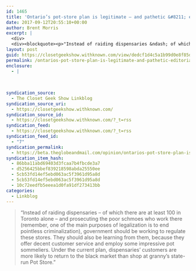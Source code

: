 ```yaml
---
id: 1465
title: 'Ontario’s pot-store plan is legitimate – and pathetic &#8211; editorial from @picardonhealth'
date: 2017-09-12T20:55:10+00:00
author: Brent Morris
excerpt: |
  <div>
  <div><blockquote><p>"Instead of raiding dispensaries &ndash; of which there are at least 100 in Toronto alone &ndash; and prosecuting the poor schmoes who work there (remember, one of the main purposes of legalization is to end pointless criminalization), government should be working to regulate these stores. They should also be learning from them, because they offer decent customer service and employ some impressive pot sommeliers. Under the current plan, dispensaries' customers are more likely to return to the black market than shop at granny's state-run Pot Store."</p></blockquote></div></div>
layout: post
guid: https://closetgeekshow.withknown.com/view/dedcf1d4c5a1b99d0e8f85dd7dc0581b
permalink: /ontarios-pot-store-plan-is-legitimate-and-pathetic-editorial-from-picardonhealth-2/
enclosure:
  - |
    
    
    
syndication_source:
  - The Closet Geek Show Linkblog
syndication_source_uri:
  - https://closetgeekshow.withknown.com/
syndication_source_id:
  - https://closetgeekshow.withknown.com/?_t=rss
syndication_feed:
  - https://closetgeekshow.withknown.com/?_t=rss
syndication_feed_id:
  - "7"
syndication_permalink:
  - https://beta.theglobeandmail.com/opinion/ontarios-pot-store-plan-is-legitimate-and-pathetic/article36227649
syndication_item_hash:
  - 86bba11abd69403d3fcaa7b4fbcde3a7
  - d5256425bbef839218598abda25550ee
  - 5cb53fd14ef5ebd063ac5f3961d95a8d
  - 5cb53fd14ef5ebd063ac5f3961d95a8d
  - 10c72eedfb5eeea1d0fa91df273413bb
categories:
  - Linkblog
---
```

<div class="known-bookmark">
  <div class="e-content">
    <blockquote>
      <p>
        &#8220;Instead of raiding dispensaries – of which there are at least 100 in Toronto alone – and prosecuting the poor schmoes who work there (remember, one of the main purposes of legalization is to end pointless criminalization), government should be working to regulate these stores. They should also be learning from them, because they offer decent customer service and employ some impressive pot sommeliers. Under the current plan, dispensaries&#8217; customers are more likely to return to the black market than shop at granny&#8217;s state-run Pot Store.&#8221;
      </p>
    </blockquote>
  </div>
</div>